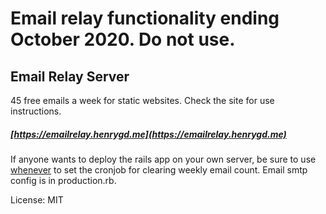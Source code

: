 # Email relay functionality ending October 2020. Do not use.

## Email Relay Server

45 free emails a week for static websites. Check the site for use instructions.

##### [https://emailrelay.henrygd.me](https://emailrelay.henrygd.me)

If anyone wants to deploy the rails app on your own server, be sure to use [whenever](https://github.com/javan/whenever) to set the cronjob for clearing weekly email count. Email smtp config is in production.rb.

License: MIT
